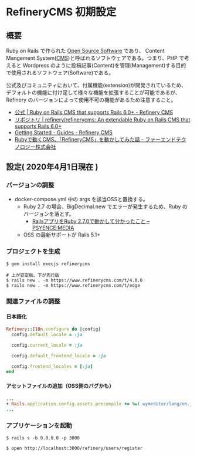 # RefineryCMS 初期設定
## 概要

Ruby on Rails で作られた [Open Source Software]([OSS](https://ja.wikipedia.org/wiki/%E3%82%B3%E3%83%B3%E3%83%86%E3%83%B3%E3%83%84%E7%AE%A1%E7%90%86%E3%82%B7%E3%82%B9%E3%83%86%E3%83%A0)) であり、 Content Mangement System([CMS](https://ja.wikipedia.org/wiki/%E3%82%B3%E3%83%B3%E3%83%86%E3%83%B3%E3%83%84%E7%AE%A1%E7%90%86%E3%82%B7%E3%82%B9%E3%83%86%E3%83%A0))と呼ばれるソフトウェアである。つまり、PHP で考えると Wordpress のように投稿記事(Content)を管理(Management)する目的で使用されるソフトウェア(Software)である。

公式及びコミュニティにおいて、付属機能(extension)が開発されているため、デフォルトの機能に付け足して様々な機能を拡張することが可能であるが、Refinery のバージョンによって使用不可の機能があるため注意すること。

- [公式 | Ruby on Rails CMS that supports Rails 6\.0\+ \- Refinery CMS](https://www.refinerycms.com/)
- [リポジトリ | refinery/refinerycms: An extendable Ruby on Rails CMS that supports Rails 6\.0\+](https://github.com/refinery/refinerycms)
- [Getting Started \- Guides \- Refinery CMS](https://www.refinerycms.com/guides/getting-started)
- [Rubyで動くCMS、「RefineryCMS」を動かしてみた話 \- ファーエンドテクノロジー株式会社](https://www.farend.co.jp/blog/2019/01/refinerycms/)

## 設定( 2020年4月1日現在 )
### バージョンの調整
- docker-compose.yml 中の args を該当OSSと置換する。
  - Ruby 2.7 の場合、BigDecimal.new でエラーが発生するため、Ruby のバージョンを落とす。
    - [RailsアプリをRuby 2\.7\.0で動かして分かったこと – PSYENCE:MEDIA](https://tech.recruit-mp.co.jp/server-side/post-19932/)
  - OSS の最新サポートが Rails 5.1+

### プロジェクトを生成

```bash:ash(コンテナ内)
$ gem install execjs refinerycms

# 上が安定板、下が先行版
$ rails new . -m https://www.refinerycms.com/t/4.0.0
$ rails new . -m https://www.refinerycms.com/t/edge
```

### 関連ファイルの調整
#### 日本語化
```ruby:config/initializers/refinery/i18n.rb
Refinery::I18n.configure do |config|
  config.default_locale = :ja

  config.current_locale = :ja

  config.default_frontend_locale = :ja

  config.frontend_locales = [:ja]
end
```

#### アセットファイルの追加（OSS側のバグかも）
```diff:config/initializers/assets.rb
...
+ Rails.application.config.assets.precompile += %w( wymeditor/lang/en.js )
...
```


### アプリケーションを起動

```bash:ash
$ rails s -b 0.0.0.0 -p 3000

$ open http://localhost:3000/refinery/users/register
```
